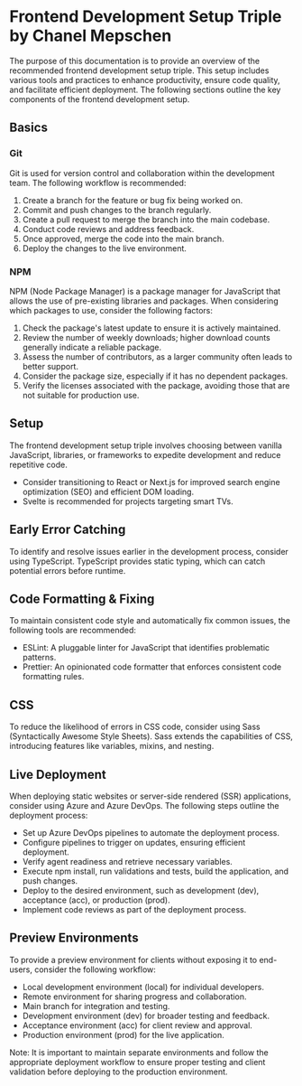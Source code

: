# Frontend Development Setup Triple by Chanel Mepschen

The purpose of this documentation is to provide an overview of the recommended frontend development setup triple. This setup includes various tools and practices to enhance productivity, ensure code quality, and facilitate efficient deployment. The following sections outline the key components of the frontend development setup.

## Basics

### Git

Git is used for version control and collaboration within the development team. The following workflow is recommended:

1. Create a branch for the feature or bug fix being worked on.
2. Commit and push changes to the branch regularly.
3. Create a pull request to merge the branch into the main codebase.
4. Conduct code reviews and address feedback.
5. Once approved, merge the code into the main branch.
6. Deploy the changes to the live environment.

### NPM

NPM (Node Package Manager) is a package manager for JavaScript that allows the use of pre-existing libraries and packages. When considering which packages to use, consider the following factors:

1. Check the package's latest update to ensure it is actively maintained.
2. Review the number of weekly downloads; higher download counts generally indicate a reliable package.
3. Assess the number of contributors, as a larger community often leads to better support.
4. Consider the package size, especially if it has no dependent packages.
5. Verify the licenses associated with the package, avoiding those that are not suitable for production use.

## Setup

The frontend development setup triple involves choosing between vanilla JavaScript, libraries, or frameworks to expedite development and reduce repetitive code.

-   Consider transitioning to React or Next.js for improved search engine optimization (SEO) and efficient DOM loading.
-   Svelte is recommended for projects targeting smart TVs.

## Early Error Catching

To identify and resolve issues earlier in the development process, consider using TypeScript. TypeScript provides static typing, which can catch potential errors before runtime.

## Code Formatting & Fixing

To maintain consistent code style and automatically fix common issues, the following tools are recommended:

-   ESLint: A pluggable linter for JavaScript that identifies problematic patterns.
-   Prettier: An opinionated code formatter that enforces consistent code formatting rules.

## CSS

To reduce the likelihood of errors in CSS code, consider using Sass (Syntactically Awesome Style Sheets). Sass extends the capabilities of CSS, introducing features like variables, mixins, and nesting.

## Live Deployment

When deploying static websites or server-side rendered (SSR) applications, consider using Azure and Azure DevOps. The following steps outline the deployment process:

-   Set up Azure DevOps pipelines to automate the deployment process.
-   Configure pipelines to trigger on updates, ensuring efficient deployment.
-   Verify agent readiness and retrieve necessary variables.
-   Execute npm install, run validations and tests, build the application, and push changes.
-   Deploy to the desired environment, such as development (dev), acceptance (acc), or production (prod).
-   Implement code reviews as part of the deployment process.

## Preview Environments

To provide a preview environment for clients without exposing it to end-users, consider the following workflow:

-   Local development environment (local) for individual developers.
-   Remote environment for sharing progress and collaboration.
-   Main branch for integration and testing.
-   Development environment (dev) for broader testing and feedback.
-   Acceptance environment (acc) for client review and approval.
-   Production environment (prod) for the live application.

Note: It is important to maintain separate environments and follow the appropriate deployment workflow to ensure proper testing and client validation before deploying to the production environment.
